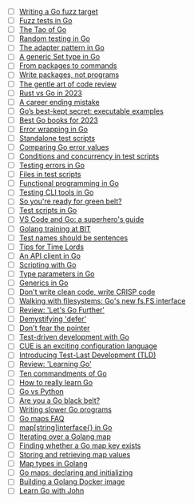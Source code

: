 - [ ] [Writing a Go fuzz target](/golang/fuzz-target)
- [ ] [Fuzz tests in Go](/golang/fuzz-tests)
- [ ] [The Tao of Go](/golang/tao-of-go)
- [ ] [Random testing in Go](/golang/random-testing)
- [ ] [The adapter pattern in Go](/golang/adapter)
- [ ] [A generic Set type in Go](/golang/generic-set)
- [ ] [From packages to commands](/golang/commands)
- [ ] [Write packages, not programs](/golang/packages)
- [ ] [The gentle art of code review](/golang/code-review)
- [ ] [Rust vs Go in 2023](/golang/rust-vs-go)
- [ ] [A career ending mistake](/golang/career)
- [ ] [Go’s best-kept secret: executable examples](/golang/examples)
- [ ] [Best Go books for 2023](/golang/best-books)
- [ ] [Error wrapping in Go](/golang/wrapping-errors)
- [ ] [Standalone test scripts](/golang/testscript-tool)
- [ ] [Comparing Go error values](/golang/comparing-errors)
- [ ] [Conditions and concurrency in test scripts](/golang/conditions-concurrency)
- [ ] [Testing errors in Go](/golang/testing-errors)
- [ ] [Files in test scripts](/golang/test-scripts-files)
- [ ] [Functional programming in Go](/golang/functional)
- [ ] [Testing CLI tools in Go](/golang/cli-testing)
- [ ] [So you're ready for green belt?](/golang/green-belt)
- [ ] [Test scripts in Go](/golang/test-scripts)
- [ ] [VS Code and Go: a superhero's guide](/golang/vs-code-go)
- [ ] [Golang training at BIT](/golang/bit)
- [ ] [Test names should be sentences](/golang/test-names)
- [ ] [Tips for Time Lords](/golang/time-lords)
- [ ] [An API client in Go](/golang/api-client)
- [ ] [Scripting with Go](/golang/scripting)
- [ ] [Type parameters in Go](/golang/type-parameters)
- [ ] [Generics in Go](/golang/generics)
- [ ] [Don't write clean code, write CRISP code](/golang/crisp-code)
- [ ] [Walking with filesystems: Go's new fs.FS interface](/golang/filesystems)
- [ ] [Review: 'Let's Go Further'](/golang/alex-edwards-lets-go-further)
- [ ] [Demystifying 'defer'](/golang/defer)
- [ ] [Don't fear the pointer](/golang/pointers)
- [ ] [Test-driven development with Go](/golang/tdd)
- [ ] [CUE is an exciting configuration language](/golang/cuelang-exciting)
- [ ] [Introducing Test-Last Development (TLD)](/golang/test-last-development)
- [ ] [Review: 'Learning Go'](/golang/jon-bodner-learning-go)
- [ ] [Ten commandments of Go](/golang/commandments)
- [ ] [How to really learn Go](/golang/how)
- [ ] [Go vs Python](/golang/go-vs-python)
- [ ] [Are you a Go black belt?](/golang/black-belt)
- [ ] [Writing slower Go programs](/golang/slower)
- [ ] [Go maps FAQ](/golang/map-faq)
- [ ] [map[string]interface{} in Go](/golang/map-string-interface)
- [ ] [Iterating over a Golang map](/golang/map-iteration)
- [ ] [Finding whether a Go map key exists](/golang/map-key-exists)
- [ ] [Storing and retrieving map values](/golang/storing-retrieving-map-values)
- [ ] [Map types in Golang](/golang/map-types)
- [ ] [Go maps: declaring and initializing](/golang/map-declaring-initializing)
- [ ] [Building a Golang Docker image](/golang/docker-image)
- [ ] [Learn Go with John](/golang/learn)